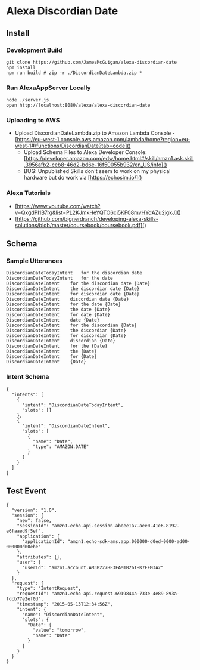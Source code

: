Alexa Discordian Date
=====================

## Install

### Development Build
```
git clone https://github.com/JamesMcGuigan/alexa-discordian-date
npm install
npm run build # zip -r ./DiscordianDateLambda.zip *
```

### Run AlexaAppServer Locally

```
node ./server.js
open http://localhost:8080/alexa/alexa-discordian-date
```

### Uploading to AWS

- Upload DiscordianDateLambda.zip to Amazon Lambda Console - [https://eu-west-1.console.aws.amazon.com/lambda/home?region=eu-west-1#/functions/DiscordianDate?tab=code]()
    - Upload Schema Files to Alexa Developer Console: [https://developer.amazon.com/edw/home.html#/skill/amzn1.ask.skill.3956afb2-ceb8-46d2-bd6e-16f50055b932/en_US/info]()
    - BUG: Unpublished Skills don't seem to work on my physical hardware but do work via [https://echosim.io/]()

### Alexa Tutorials
- [https://www.youtube.com/watch?v=QxgdPI1B7rg&list=PL2KJmkHeYQTO6ci5KF08mvHYdAZu2jgkJ]()
- [https://github.com/bignerdranch/developing-alexa-skills-solutions/blob/master/coursebook/coursebook.pdf]()


## Schema

### Sample Utterances
```
DiscordianDateTodayIntent	for the discordian date
DiscordianDateTodayIntent	for the date
DiscordianDateIntent	for the discordian date {Date}
DiscordianDateIntent	the discordian date {Date}
DiscordianDateIntent	for discordian date {Date}
DiscordianDateIntent	discordian date {Date}
DiscordianDateIntent	for the date {Date}
DiscordianDateIntent	the date {Date}
DiscordianDateIntent	for date {Date}
DiscordianDateIntent	date {Date}
DiscordianDateIntent	for the discordian {Date}
DiscordianDateIntent	the discordian {Date}
DiscordianDateIntent	for discordian {Date}
DiscordianDateIntent	discordian {Date}
DiscordianDateIntent	for the {Date}
DiscordianDateIntent	the {Date}
DiscordianDateIntent	for {Date}
DiscordianDateIntent	{Date}
```

### Intent Schema
```
{
  "intents": [
    {
      "intent": "DiscordianDateTodayIntent",
      "slots": []
    },
    {
      "intent": "DiscordianDateIntent",
      "slots": [
        {
          "name": "Date",
          "type": "AMAZON.DATE"
        }
      ]
    }
  ]
}
```

## Test Event
```
{
  "version": "1.0",
  "session": {
    "new": false,
    "sessionId": "amzn1.echo-api.session.abeee1a7-aee0-41e6-8192-e6faaed9f5ef",
    "application": {
      "applicationId": "amzn1.echo-sdk-ams.app.000000-d0ed-0000-ad00-000000d00ebe"
    },
    "attributes": {},
    "user": {
      "userId": "amzn1.account.AM3B227HF3FAM1B261HK7FFM3A2"
    }
  },
  "request": {
    "type": "IntentRequest",
    "requestId": "amzn1.echo-api.request.6919844a-733e-4e89-893a-fdcb77e2ef0d",
    "timestamp": "2015-05-13T12:34:56Z",
    "intent": {
      "name": "DiscordianDateIntent",
      "slots": {
        "Date": {
          "value": "tomorrow",
          "name": "Date"
        }
      }
    }
  }
}
```
